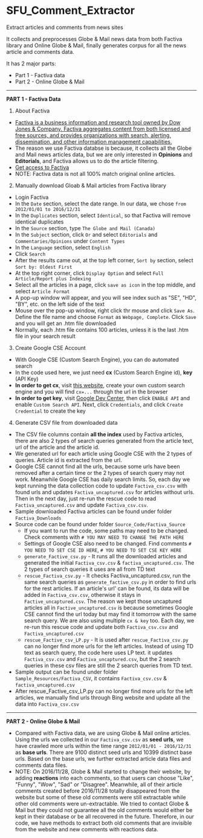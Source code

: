 # SFU_Comment_Extractor
Extract articles and comments from news sites

It collects and preprocesses Globe & Mail news data from both Factiva library and Online Globe & Mail, finally generates corpus for all the news article and comments data.

It has 2 major parts:
* Part 1 - Factiva data
* Part 2 - Online Globe & Mail

********************************************************************************

<b>PART 1 - Factiva Data</b>

1. About Factiva
* [Factiva is a business information and research tool owned by Dow Jones & Company. Factiva aggregates content from both licensed and free sources, and provides organizations with search, alerting, dissemination, and other information management capabilities.][3]
* The reason we use Factiva databse is because, it collects all the Globe and Mail news articles data, but we are only interested in <b>Opinions</b> and <b>Editorials</b>, and Factiva allows us to do the article filtering.
* [Get access to Factiva][4]
* NOTE: Factiva data is not all 100% match original online articles.


2. Manually download Gloab & Mail articles from Factiva library
* Login Factiva 
* In the `Date` section, select the date range. In our data, we chose `from 2012/01/01 to 2016/12/31`
* In the `Duplicates` section, select `Identical`, so that Factiva will remove identical duplicates
* In the `Source` section, type `The Globe and Mail (Canada)`
* In the `Subject` section, click `Or` and select `Editorials` and `Commentaries/Opinions` under `Content Types`
* In the `Language` section, select `English`
* Click `Search`
* After the results came out, at the top left corner, `Sort by` section, select `Sort by: Oldest First`
* At the top right corner, click `Display Option` and select `Full Article/Report plus Indexing`
* Select all the articles in a page, click `save as icon` in the top middle, and select `Article Format`
* A pop-up window will appear, and you will see index such as "SE", "HD", "BY", etc. on the left side of the text
* Mouse over the pop-up window, right click thr mouse and click `Save As`. Define the file name and choose `Format` as `Webpage, Complete`. Click `Save` and you will get an .htm file downloaded
* Normally, each .htm file contains 100 articles, unless it is the last .htm file in your search result

3. Create Google CSE Account
* With Google CSE (Custom Search Engine), you can do automated search 
* In the code used here, we just need <b>cx</b> (Custom Search Engine id), <b>key</b> (API Key)
* <b>In order to get cx</b>, visit [this website][1], create your own custom search engine and you will find `cx=...` through the url in the browser
* <b>In order to get key</b>, visit [Google Dev Center][2], then click `ENABLE API` and enable `Custom Search API`. Next, click `Credentials`, and click `Create Credential` to create the key

4. Generate CSV file from downloaded data
* The CSV file columns contain <b>all the index</b> used by Factiva articles, there are also 2 types of search queries generated from the article text, url of the article and the article id.
* We generated url for each article using Google CSE with the 2 types of queries. Article id is extracted from the url.
* Google CSE cannot find all the urls, because some urls have been removed after a certain time or the 2 types of search query may not work. Meanwhile Google CSE has daily search limits. So, each day we kept running the data collection code to update `Factiva_csv.csv` with found urls and updates `Factiva_uncaptured.csv` for articles without urls. Then in the next day, just re-run the rescue code to read `Factiva_uncaptured.csv` and update `Factiva_csv.csv`.
* Sample downloaded Factiva articles can be found under folder `Factiva_Downloads`
* Source code can be found under folder `Source_Code/Factiva_Source`
  * If you want to run the code, some paths may need to be changed. Check comments with `# YOU MAY NEED TO CHANGE THE PATH HERE`
  * Settings of Google CSE also need to be changed. Find comments `# YOU NEED TO SET CSE ID HERE`, `# YOU NEED TO SET CSE KEY HERE`
  * `generate_Factive_csv.py` - It runs all the downloaded articles and generated the initial `Factiva_csv.csv` & `factiva_uncaptured.csv`. The 2 types of search queries it uses are all from TD text
  * `rescue_Factiva_csv.py` - It checks Factiva_uncaptured.csv, run the same search queries as `generate_factive_csv.py` in order to find urls for the rest articles. If an article's url' can be found, its data will be added in `Factiva_csv.csv`, otherwise it stays in `Factive_uncaptured.csv`. The reason we kept those uncaptured articles all in `Factive_uncaptured.csv` is because sometimes Google CSE cannot find the url today but may find it tomorrow with the same search query. We are also using multiple `cx & key` too. Each day, we re-run this rescue code and update both `Factiva_csv.csv` and `Factiva_uncaptured.csv`
  * `rescue_Factive_csv_LP.py` - It is used after `rescue_Factiva_csv.py` can no longer find more urls for the left articles. Instead of using TD text as search query, the code here uses LP text. it updates `Factiva_csv.csv` and `Factiva_uncaptured.csv`, but the 2 search queries in these csv files are still the 2 search queries from TD text.
* Sample output can be found under folder `Sample_Resources/Factiva_CSV`, it contains `Factiva_csv.csv` & `factiva_uncaptured.csv`
* After rescue_Factive_csv_LP.py can no longer find more urls for the left articles, we manually find urls through Bing website and update all the data into `Factiva_csv.csv`


********************************************************************************

<b>PART 2 - Online Globe & Mail</b>

* Compared with Factiva data, we are using Globe & Mail online articles. Using the urls we collected in our `Factiva_csv.csv` as <b>seed urls</b>, we have crawled more urls within the time range `2012/01/01 - 2016/12/31` as <b>base urls</b>. There are 9100 distinct seed urls and 10399 distinct base urls. Based on the base urls, we further extracted article data files and comments data files.
* NOTE: On 2016/11/28, Globe & Mail started to change their website, by adding <b>reactions</b> into each comments, so that users can choose "Like", "Funny", "Wow", "Sad" or "Disagree". Meanwhile, all of their article comments created before 2016/11/28 totally disappeared from the website but some of these old comments were still extractable while other old comments were un-extractable. We tried to contact Globe & Mail but they could not guarantee all the old comments would either be kept in their database or be all recovered in the future. Therefore, in our code, we have methods to extract both old comments that are invisible from the website and new comments with reactions data.




[1]:https://cse.google.com/cse/all
[2]:https://console.developers.google.com/apis/dashboard
[3]:https://en.wikipedia.org/wiki/Factiva
[4]:https://global.factiva.com/factivalogin/login.asp?productname=global
